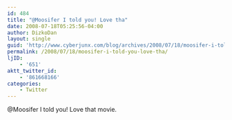 ```yaml
---
id: 484
title: "@Moosifer I told you! Love tha"
date: 2008-07-18T05:25:56-04:00
author: DizkoDan
layout: single
guid: 'http://www.cyberjunx.com/blog/archives/2008/07/18/moosifer-i-told-you-love-tha/'
permalink: /2008/07/18/moosifer-i-told-you-love-tha/
ljID:
    - '651'
aktt_twitter_id:
    - '861668166'
categories:
    - Twitter
---
```


@Moosifer I told you! Love that movie.